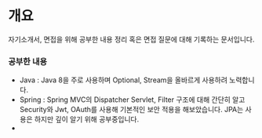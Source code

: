 # 개요

자기소개서, 면접을 위해 공부한 내용 정리 혹은 면접 질문에 대해 기록하는 문서입니다.

### 공부한 내용

- Java : Java 8을 주로 사용하며 Optional, Stream을 올바르게 사용하려 노력합니다.
- Spring : Spring MVC의 Dispatcher Servlet, Filter 구조에 대해 간단히 알고 Security와 Jwt, OAuth를 사용해 기본적인 보안 적용을 해보았습니다. JPA는 사용은 하지만 깊이 알기 위해 공부중입니다.
- 